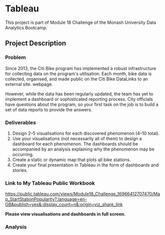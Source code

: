 # Tableau
This project is part of Module 18 Challenge of the Monash University Data Analytics Bootcamp. 

## Project Description
### Problem
Since 2013, the Citi Bike program has implemented a robust infrastructure for collecting data on the program's utilisation. Each month, bike data is collected, organised, and made public on the Citi Bike DataLinks to an external site. webpage.

However, while the data has been regularly updated, the team has yet to implement a dashboard or sophisticated reporting process. City officials have questions about the program, so your first task on the job is to build a set of data reports to provide the answers.

### Deliverables
1. Design 2–5 visualisations for each discovered phenomenon (4–10 total).
2. Use your visualisations (not necessarily all of them) to design a dashboard for each phenomenon. The dashboards should be accompanied by an analysis explaining why the phenomenon may be occurring.
3. Create a static or dynamic map that plots all bike stations.
4. Create your final presentation in Tableau in the form of dashboards and stories. 

### Link to My Tableau Public Workbook 
https://public.tableau.com/views/Module18_Challenge_16966412707470/Map_StartStationPopularity?:language=en-GB&publish=yes&:display_count=n&:origin=viz_share_link

**Please view visualisations and dashboards in full screen.**

### Analysis 



